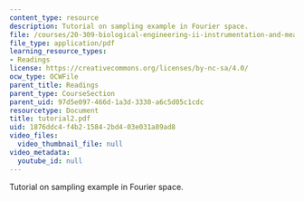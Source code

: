 ```yaml
---
content_type: resource
description: Tutorial on sampling example in Fourier space.
file: /courses/20-309-biological-engineering-ii-instrumentation-and-measurement-fall-2006/1876ddc4f4b215842bd403e031a89ad8_tutorial2.pdf
file_type: application/pdf
learning_resource_types:
- Readings
license: https://creativecommons.org/licenses/by-nc-sa/4.0/
ocw_type: OCWFile
parent_title: Readings
parent_type: CourseSection
parent_uid: 97d5e097-466d-1a3d-3330-a6c5d05c1cdc
resourcetype: Document
title: tutorial2.pdf
uid: 1876ddc4-f4b2-1584-2bd4-03e031a89ad8
video_files:
  video_thumbnail_file: null
video_metadata:
  youtube_id: null
---
```

Tutorial on sampling example in Fourier space.